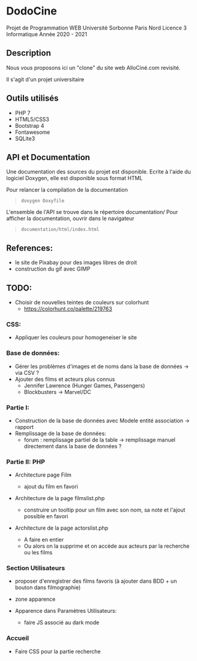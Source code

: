 # DodoCine

Projet de Programmation WEB 
Université Sorbonne Paris Nord 
Licence 3 Informatique
Année 2020 - 2021

## Description

Nous vous proposons ici un "clone" du site web AlloCiné.com revisité. 

Il s'agit d'un projet universitaire

## Outils utilisés

* PHP 7
* HTML5/CSS3
* Bootstrap 4
* Fontawesome
* SQLite3

## API et Documentation

Une documentation des sources du projet est disponible. Ecrite à l'aide du logiciel Doxygen, elle est disponible sous format HTML

Pour relancer la compilation de la documentation
> ```doxygen Doxyfile```


L'ensemble de l'API se trouve dans le répertoire documentation/
Pour afficher la documentation, ouvrir dans le navigateur
> ```documentation/html/index.html```

## References:

* le site de Pixabay pour des images libres de droit
* construction du gif avec GIMP 

## TODO:

* Choisir de nouvelles teintes de couleurs sur colorhunt
	* https://colorhunt.co/palette/219763


### CSS:
* Appliquer les couleurs pour homogeneiser le site

### Base de données:
* Gérer les problèmes d'images et de noms dans la base de données -> via CSV ?
* Ajouter des films et acteurs plus connus
	* Jennifer Lawrence (Hunger Games, Passengers)
	* Blockbusters -> Marvel/DC 

### Partie I:
* Construction de la base de données avec Modele entité association -> rapport
* Remplissage de la base de données:
	* forum : remplissage partiel de la table -> remplissage manuel directement dans la base de données ?

### Partie II: PHP
* Architecture page Film
	* ajout du film en favori

* Architecture de la page filmslist.php
	* construire un tooltip pour un film avec son nom, sa note et l'ajout possible en favori

* Architecture de la page actorslist.php
	* A faire en entier
    * Ou alors on la supprime et on accède aux acteurs par la recherche ou les films

### Section Utilisateurs
* proposer d'enregistrer des films favoris (à ajouter dans BDD + un bouton dans filmographie)
* zone apparence

* Apparence dans Paramètres Utilisateurs:
	* faire JS associé au dark mode

### Accueil
* Faire CSS pour la partie recherche




